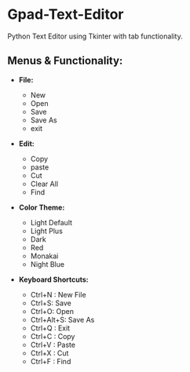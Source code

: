 # Gpad-Text-Editor
Python Text Editor using Tkinter with tab functionality.

## Menus & Functionality:
 - **File:**
   * New
   * Open
   * Save
   * Save As
   * exit
   
 - **Edit:**
   * Copy
   * paste
   * Cut
   * Clear All
   * Find
   
 - **Color Theme:**
   * Light Default
   * Light Plus
   * Dark
   * Red
   * Monakai
   * Night Blue
   
 - **Keyboard Shortcuts:**
   * Ctrl+N : New File
   * Ctrl+S: Save
   * Ctrl+O: Open
   * Ctrl+Alt+S: Save As
   * Ctrl+Q : Exit
   * Ctrl+C : Copy
   * Ctrl+V : Paste
   * Ctrl+X : Cut
   * Ctrl+F : Find
